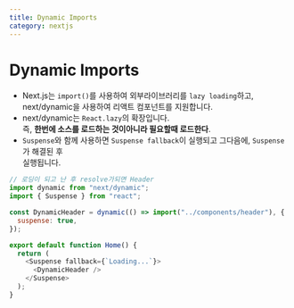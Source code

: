 ```yaml
---
title: Dynamic Imports
category: nextjs
---
```


# Dynamic Imports

- Next.js는 `import()`를 사용하여 외부라이브러리를 `lazy loading`하고,  
  next/dynamic을 사용하여 리액트 컴포넌트를 지원합니다.
- next/dynamic는 `React.lazy`의 확장입니다.  
  즉, **한번에 소스를 로드하는 것이아니라 필요할때 로드한다**.
- `Suspense`와 함께 사용하면 `Suspense fallback`이 실행되고 그다음에, `Suspense`가 해결된 후  
  실행됩니다.

```javascript
// 로딩이 되고 난 후 resolve가되면 Header
import dynamic from "next/dynamic";
import { Suspense } from "react";

const DynamicHeader = dynamic(() => import("../components/header"), {
  suspense: true,
});

export default function Home() {
  return (
    <Suspense fallback={`Loading...`}>
      <DynamicHeader />
    </Suspense>
  );
}
```
